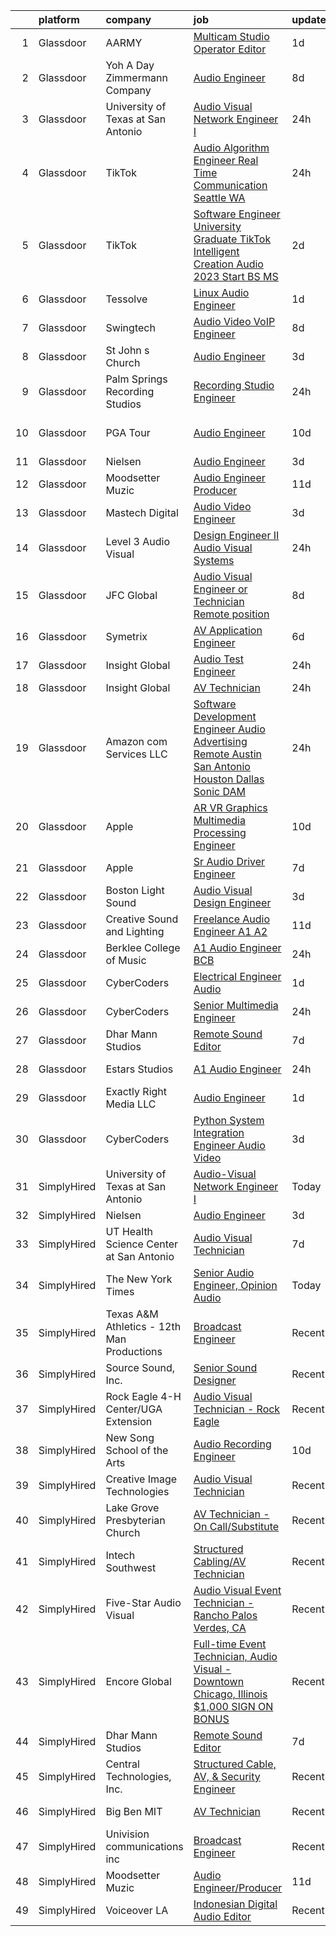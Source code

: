 

|    | platform    | company                                    | job                                                                                                                                                                                                                                                                                                                                                                                                                                                                                                                                                                                                                                                                                                                                                                                                                                                                                                                                                                                                                                                                                                                                                                                                                                                                                                                                                                                                                                                       | update_time   | location                |
|---:|:------------|:-------------------------------------------|:----------------------------------------------------------------------------------------------------------------------------------------------------------------------------------------------------------------------------------------------------------------------------------------------------------------------------------------------------------------------------------------------------------------------------------------------------------------------------------------------------------------------------------------------------------------------------------------------------------------------------------------------------------------------------------------------------------------------------------------------------------------------------------------------------------------------------------------------------------------------------------------------------------------------------------------------------------------------------------------------------------------------------------------------------------------------------------------------------------------------------------------------------------------------------------------------------------------------------------------------------------------------------------------------------------------------------------------------------------------------------------------------------------------------------------------------------------|:--------------|:------------------------|
|  1 | Glassdoor   | AARMY                                      | [Multicam Studio Operator Editor](https://www.glassdoor.com/partner/jobListing.htm?pos=110&ao=1110586&s=58&guid=00000183b1466cbf9ff79dd1c8c0ce4c&src=GD_JOB_AD&t=SR&vt=w&ea=1&cs=1_23257c00&cb=1665126526485&jobListingId=1008186375960&cpc=1CBFC3E34E2A31FF&jrtk=3-0-1geokcr71kkeo801-1geokcr7kj4rv800-461fb75e72bc2191--6NYlbfkN0DsBOlmEAMqZtav1V1WKZO3RUElpafjggtWvxyDQ3xFSmyORkCOQyPRX0vk2iBBWmqBte3sNBRZP19kaf8O1masYJUnLFehXotWzM3g7uo9sXpPf5Z2vPiAsPMFsSKGfMo3rr506atfeT8pT5KVnlqYWg_-WPTsOrH0SI0hKpk6UThnt5XAkT_IGzoJfJzFdDr1X6Yg_hJzCSURnbS_FzNYiAyM1UglMrLkpgNgvjwlTHpS8ZxfmLxHyg_Q2yU3uyEyU-CZajWizuRbLymi2AlyzQVMuKThn5gs7Ak4L_0F9xxhoBGbOrY_gpLEGGdjZykOM9cLLMm-HZsaLkamPLYFDXL2CUwr_x3yTmgzZkcmqVDZV2sNkU3r-9-VPTbhJAKOOYdacYvtEqZHCj1i3OOT1nEeF18cBQWZ0nuN_NWzPseEuUDCszlmw1_Mpa0R1pElWOX1HDaAPjWrMju1v-bvnY5c-AQpkx2vt_f4goK1xwBZ9rxzBk5HY-P9wuHLpBSyo90dMyLmcG3b8ZzKlYGN)                                                                                                                                                                                                                                                                                                                                                                                                                                                                                                                                                                | 1d            | New York, NY            |
|  2 | Glassdoor   | Yoh  A Day   Zimmermann Company            | [Audio Engineer](https://www.glassdoor.com/partner/jobListing.htm?pos=111&ao=1110586&s=58&guid=00000183b1466cbf9ff79dd1c8c0ce4c&src=GD_JOB_AD&t=SR&vt=w&ea=1&cs=1_3c05b305&cb=1665126526486&jobListingId=1008168977319&cpc=2CAED5C921A5F994&jrtk=3-0-1geokcr71kkeo801-1geokcr7kj4rv800-991c00727ab04666--6NYlbfkN0Ae6Qmv8rNb3d5rEsMPL_plhvilYeiJERi7JqghURwQ9bm7MqXbBAiykq53oyuhTftnGAEDjtrdvEKax9TaOAE1vGQZh0nFZESjP4VYG_7xSa_4rWCEzrWKocbR0_nCNRLBawiRYlgqbknJU7O6mf-aC3mcHQ-aoKhZE82IxCKpDPnzxA96Pt7p_KO_8ZadLnK2lfcda23iHT3YQeMypnpEFfiyi9lmb_n7ido2c-ADOJl8F9H75LAHURL3J_afGwnm5HpwCdrgKqlteyURvG1V78wYuiPYUqme2kxATiBgWz4WcJ-XinKZe4RzbfDpDIzSkWhF-VQ3giN4mF4t89-hZ5434aDjqT-2JfY6igTR1U0c29O0wiNBGpNaS-zrRRWfotcSpdlZg8HNhJ1gbYSf7QgEhCQ2pe8EVobxh5YSdaBVf2VYalx02dDRMdJIGzVRDwqmVXFjqO0yEi-sJok2x5VHak-JVdyH-iOoHeoZbR9CZ3zt-vHK)                                                                                                                                                                                                                                                                                                                                                                                                                                                                                                                                                                                                                 | 8d            | New York, NY            |
|  3 | Glassdoor   | University of Texas at San Antonio         | [Audio Visual Network Engineer I](https://www.glassdoor.com/partner/jobListing.htm?pos=124&ao=1136043&s=58&guid=00000183b1466cbf9ff79dd1c8c0ce4c&src=GD_JOB_AD&t=SR&vt=w&cs=1_9aa6495c&cb=1665126526487&jobListingId=1008188227188&jrtk=3-0-1geokcr71kkeo801-1geokcr7kj4rv800-1554d875a6262ffc-)                                                                                                                                                                                                                                                                                                                                                                                                                                                                                                                                                                                                                                                                                                                                                                                                                                                                                                                                                                                                                                                                                                                                                          | 24h           | San Antonio, TX         |
|  4 | Glassdoor   | TikTok                                     | [Audio Algorithm Engineer  Real Time Communication  Seattle  WA ](https://www.glassdoor.com/partner/jobListing.htm?pos=126&ao=1136043&s=58&guid=00000183b1466cbf9ff79dd1c8c0ce4c&src=GD_JOB_AD&t=SR&vt=w&cs=1_0f97cc4e&cb=1665126526487&jobListingId=1008190480480&jrtk=3-0-1geokcr71kkeo801-1geokcr7kj4rv800-2da2098a61b52854-)                                                                                                                                                                                                                                                                                                                                                                                                                                                                                                                                                                                                                                                                                                                                                                                                                                                                                                                                                                                                                                                                                                                          | 24h           | Seattle, WA             |
|  5 | Glassdoor   | TikTok                                     | [Software Engineer  University Graduate  TikTok Intelligent Creation Audio    2023 Start  BS MS ](https://www.glassdoor.com/partner/jobListing.htm?pos=120&ao=1136043&s=58&guid=00000183b1466cbf9ff79dd1c8c0ce4c&src=GD_JOB_AD&t=SR&vt=w&cs=1_946ff99c&cb=1665126526486&jobListingId=1008183407970&jrtk=3-0-1geokcr71kkeo801-1geokcr7kj4rv800-f59c0af007e926a3-)                                                                                                                                                                                                                                                                                                                                                                                                                                                                                                                                                                                                                                                                                                                                                                                                                                                                                                                                                                                                                                                                                          | 2d            | Mountain View, CA       |
|  6 | Glassdoor   | Tessolve                                   | [Linux Audio Engineer](https://www.glassdoor.com/partner/jobListing.htm?pos=127&ao=1136043&s=58&guid=00000183b1466cbf9ff79dd1c8c0ce4c&src=GD_JOB_AD&t=SR&vt=w&ea=1&cs=1_68af11b1&cb=1665126526487&jobListingId=1008185775131&jrtk=3-0-1geokcr71kkeo801-1geokcr7kj4rv800-60070f1b9f6e582d-)                                                                                                                                                                                                                                                                                                                                                                                                                                                                                                                                                                                                                                                                                                                                                                                                                                                                                                                                                                                                                                                                                                                                                                | 1d            | Sunnyvale, CA           |
|  7 | Glassdoor   | Swingtech                                  | [Audio Video VoIP Engineer](https://www.glassdoor.com/partner/jobListing.htm?pos=103&ao=1110586&s=58&guid=00000183b1466cbf9ff79dd1c8c0ce4c&src=GD_JOB_AD&t=SR&vt=w&cs=1_a0e53420&cb=1665126526484&jobListingId=1008168400054&cpc=619322B613A5457C&jrtk=3-0-1geokcr71kkeo801-1geokcr7kj4rv800-e3b7c9fa7d4441b9--6NYlbfkN0Aj5i5kLpJoGLq7fJew31zVpWUSo-bM49eqNcHkU7Il0VVV2swAUDTNd6_r5nhCGIIGiNYaiDbWVbwCImSu5s0uZfT9zXwgRdLHfbgQc8PRN64tmZvu6YjCGk6gCkMOpOpVmAU3ptR11DjJrjVrer0V2F4uman7DMsvYdnbdd8NLjyc-A433gXQxkHo2Ur09uBw87iIkD8Ao1Mm-Uw60RYdcSipfaw04kKJJfHNdiyCvd2hKR6S-lNcIpWb6R0o0gGbmQoY1P5BMOmmxOkJai0mQm4RUnM8YDQ098qzO3sqxO0ufiP_sQpjEvHWFX5iqhgMTCDO5rxoJVdlTgdLoLLpWjiV1C6n8wprIelZ3sQN8JO8PcUBnG7zkAEQ8sybaL8Kjq7M27ZPHlLQB8ipNHlxzt3FBAtxdeCNnA86k7IxxuFFSZtenAFgRTQBFa4KlWewqW3pJlf5jAh_NDsEmOH-0brCPqTcMqA%3D)                                                                                                                                                                                                                                                                                                                                                                                                                                                                                                                                                                                                                             | 8d            | Washington, DC          |
|  8 | Glassdoor   | St  John s Church                          | [Audio Engineer](https://www.glassdoor.com/partner/jobListing.htm?pos=102&ao=1110586&s=58&guid=00000183b1466cbf9ff79dd1c8c0ce4c&src=GD_JOB_AD&t=SR&vt=w&ea=1&cs=1_ed7e1a38&cb=1665126526484&jobListingId=1008181303001&cpc=1926746423AECDED&jrtk=3-0-1geokcr71kkeo801-1geokcr7kj4rv800-16c6bab9e9d08080--6NYlbfkN0BKgzQyzTF1Q9mOsR1amaS-juVGLjHt5Cdom-gEF9y-xQXLGdfif3v_znKH7gcZ9KBSpA5bCLZZT_-d5KE5afJUPlGtXakUD2ZFFVbl-aTK4MKdU7j59sd_5s7t1Mdeg2oMbAMCkFYYSjsoX0AowHTtGFoplBaT2PJigEpgcgPzGwNEHRodrFNp6Lheeu_i2FstsjsrSAfmW-fmYdxIwE4D6dhT5Nxf6os6YzzGwrudwccNtmEW47g-O4wZuwCJpFHTZRfLl81a1TfFyYPYRRqKPNnvTLt3-tf-w4r7loeH1dXqqsrYJ4Gzjpxlvmr1Ab5jEsVV50sMWhmLtddWjMOfUeLJsj_0Ypef2wwC4rYqxoGc8dzuiXKtDgeA5ShFuO0CQUAlkDOcs8SGzk5czthJa2BlkWtg8c2RoOSymmTtFB3VsDi3PgVex7bgt2MJH5j1Mgjaq8ckWhZa8MTzF4ZIzNfBZgyT_yEvP5ey7unqp5YzpY2_KINaG6eyJkuhyD4%3D)                                                                                                                                                                                                                                                                                                                                                                                                                                                                                                                                                                                                   | 3d            | Denver, CO              |
|  9 | Glassdoor   | Palm Springs Recording Studios             | [Recording Studio Engineer](https://www.glassdoor.com/partner/jobListing.htm?pos=106&ao=1110586&s=58&guid=00000183b1466cbf9ff79dd1c8c0ce4c&src=GD_JOB_AD&t=SR&vt=w&ea=1&cs=1_87f22d65&cb=1665126526485&jobListingId=1008189291456&cpc=5E31031E1AFF45A7&jrtk=3-0-1geokcr71kkeo801-1geokcr7kj4rv800-dd71ec73cd539f2a--6NYlbfkN0ATuzukLZvOA7Cxi5gGVTPK8s05ijijAIGQnHXs5Od0X7dJhkhquRt_72Gdk-6ul-5iUfwL1toi6BVn2GC0oJKyZvACafq8_vWUnCCK0dhaRrB1okxztmrqD2GvQtKV20Rhhbot858KbsugdMtaht0gaz8AQVi4ecatEnVaD4NsDGfKOaL6ZwvYb47II9M1OfLejfjQjB-3QM8doxISkNDAhEFmA0q-_6o2IPBUeKB4jHAiDaw191VP24fF7rseyMVzOBSvfhDirxfs4QtBBdi_azAWvGvPTRMpyUx2vfaA84qwD-Y-6SqHjU49QSBczEtrGZMpboh6B0IuA3LVNy0HfLkKCBbmFRs_vmN1FJkF448Q70-Rx8A6KhmJNQrlcW7_WehkOkQW4tDJfp0wE-eijeWSccQmUAdrfwn0GdUIGw4tYp8hjTUcVnVMng7nm7jhSljNpyrTlfOrvqXnPNaxJNrnw4eAidID4TKamgqmzLYcYyxK60BRoZ3RqWnIZ55X4BF_E9iP5Q%3D%3D)                                                                                                                                                                                                                                                                                                                                                                                                                                                                                                                                                                          | 24h           | Palm Springs, CA        |
| 10 | Glassdoor   | PGA Tour                                   | [Audio Engineer](https://www.glassdoor.com/partner/jobListing.htm?pos=123&ao=1136043&s=58&guid=00000183b1466cbf9ff79dd1c8c0ce4c&src=GD_JOB_AD&t=SR&vt=w&cs=1_c7ce091d&cb=1665126526487&jobListingId=1008163301195&jrtk=3-0-1geokcr71kkeo801-1geokcr7kj4rv800-52dca1eeb2ad3cf6-)                                                                                                                                                                                                                                                                                                                                                                                                                                                                                                                                                                                                                                                                                                                                                                                                                                                                                                                                                                                                                                                                                                                                                                           | 10d           | Saint Augustine, FL     |
| 11 | Glassdoor   | Nielsen                                    | [Audio Engineer](https://www.glassdoor.com/partner/jobListing.htm?pos=119&ao=1136043&s=58&guid=00000183b1466cbf9ff79dd1c8c0ce4c&src=GD_JOB_AD&t=SR&vt=w&ea=1&cs=1_5416ae06&cb=1665126526486&jobListingId=1008181738830&jrtk=3-0-1geokcr71kkeo801-1geokcr7kj4rv800-50aa08a638fcb56f-)                                                                                                                                                                                                                                                                                                                                                                                                                                                                                                                                                                                                                                                                                                                                                                                                                                                                                                                                                                                                                                                                                                                                                                      | 3d            | Oldsmar, FL             |
| 12 | Glassdoor   | Moodsetter Muzic                           | [Audio Engineer Producer](https://www.glassdoor.com/partner/jobListing.htm?pos=121&ao=1136043&s=58&guid=00000183b1466cbf9ff79dd1c8c0ce4c&src=GD_JOB_AD&t=SR&vt=w&ea=1&cs=1_f20335d6&cb=1665126526486&jobListingId=1008160579007&jrtk=3-0-1geokcr71kkeo801-1geokcr7kj4rv800-05f3d596ac7637e4-)                                                                                                                                                                                                                                                                                                                                                                                                                                                                                                                                                                                                                                                                                                                                                                                                                                                                                                                                                                                                                                                                                                                                                             | 11d           | Remote                  |
| 13 | Glassdoor   | Mastech Digital                            | [Audio Video Engineer](https://www.glassdoor.com/partner/jobListing.htm?pos=130&ao=1136043&s=58&guid=00000183b1466cbf9ff79dd1c8c0ce4c&src=GD_JOB_AD&t=SR&vt=w&ea=1&cs=1_af5ecade&cb=1665126526487&jobListingId=1008181092801&jrtk=3-0-1geokcr71kkeo801-1geokcr7kj4rv800-2dcea42a0c5421d7-)                                                                                                                                                                                                                                                                                                                                                                                                                                                                                                                                                                                                                                                                                                                                                                                                                                                                                                                                                                                                                                                                                                                                                                | 3d            | Richardson, TX          |
| 14 | Glassdoor   | Level 3 Audio Visual                       | [Design Engineer II   Audio Visual Systems](https://www.glassdoor.com/partner/jobListing.htm?pos=105&ao=1110586&s=58&guid=00000183b1466cbf9ff79dd1c8c0ce4c&src=GD_JOB_AD&t=SR&vt=w&ea=1&cs=1_dd75548d&cb=1665126526485&jobListingId=1008190150394&cpc=82ABD2B5CEB98952&jrtk=3-0-1geokcr71kkeo801-1geokcr7kj4rv800-329f212e3d19e1d6--6NYlbfkN0AW7tBwzAAiykav2DBQ48JMifWGqgFaehQWNyOlPVTGHX66J_fn4aW65I_QnMImEHneMQLVsvaXTRSRpM0BlkT-0ESmMvhyRlErHNQtS007sGaMWMi0KvNdLqDGUKiiZmikgDMqbLm20R88h7Qegmg2XhHOFRRdm-nahNaysHyW9arwzDqMPS_DsOsvZZb1WWiBzq3MPTLBkNbaebUAoJ2OlIB1dHRaWOvqnNCD8Mmin8JGUxF-q8BvNTYrNPLS2-YGXQ4oH02ifaV321qGobqMclJxx_g3beUoLVgddlulmP1mv8afZWZCykjdRGLnxhvKWyUEj3aBxrprMC_9nbfynvk0u7J8j6zDj5qh90X4JnsqcF_uHM8UU9zn2s3-izi_uvf2RIXsEmYtRSuba0lXw1WL9Q1XGK0aE5Gte3xLG2MpdszUGpgevIPtCKKTGuctH4jIUCYvbZ4nVv9Nj2_9KZEUZ7mBC6lnPt_qyd1oYJoUSqRitQD_Wl0STEH9hnACTIKXlIb22gPbXJMY5y_S)                                                                                                                                                                                                                                                                                                                                                                                                                                                                                                                                                      | 24h           | Remote                  |
| 15 | Glassdoor   | JFC Global                                 | [Audio  Visual Engineer or Technician   Remote position ](https://www.glassdoor.com/partner/jobListing.htm?pos=116&ao=1110586&s=58&guid=00000183b1466cbf9ff79dd1c8c0ce4c&src=GD_JOB_AD&t=SR&vt=w&ea=1&cs=1_779ce168&cb=1665126526486&jobListingId=1008167977519&cpc=654405A9B1E0A9F5&jrtk=3-0-1geokcr71kkeo801-1geokcr7kj4rv800-e3e3916c91ddadb4--6NYlbfkN0CTchQM2BHVwpx1ktW2NlScLUjL7QVSfIE1jdaBK1YcLNLf_8bPQDAIMDHjBf088y16vRwN2qhPwo3S04cJOsjtKBC8lu8m3rOqgbNa2m6pp-w-d7viOxf1mSO8BnrS3-PvzHC7LbQy670H1AVIyckSHUAo0zI413rI9FUJxlujZ1oQz2c-c4kHx753fyfUV_xUA5X2Ykksc1B0EizxU9Ufuvy8c1LXHNxsJjke2gD735y1FbYHgF6-fQEYRnmDOC69TPmgrO61MH7cRpzOxu_Z4MaKlmtTqKI_XiKAwsiytzuXDu2fvzMwf64liSyFCe3GnOP04FT6Ks8DSW54lAklFPxUd83tGO6HRjRnyodMdWlaMp89_kwH4pbOF63VVB8w9OEw1Eh0TwX6CgwjKJqhyE1HfBoaZbrWSkYU5aHDXRn_SF-T5dqlOa9uGGWEcNnaKJVx2wOPmryC37kvu15eK8DZ3e_Sp1_Em-0xociX4w0pe8Pxt1qupLK6MVzBi7BlHvIevNx7Znzv9nkRoK9YwhsnPxdAfpG0AHItOf54aGIKvN04ySzn)                                                                                                                                                                                                                                                                                                                                                                                                                                                                                                        | 8d            | Camp Hill, PA           |
| 16 | Glassdoor   | Symetrix                                   | [AV Application Engineer](https://www.glassdoor.com/partner/jobListing.htm?pos=108&ao=1110586&s=58&guid=00000183b1466cbf9ff79dd1c8c0ce4c&src=GD_JOB_AD&t=SR&vt=w&ea=1&cs=1_7a957a32&cb=1665126526485&jobListingId=1008174076160&cpc=280AB1FAEDD8D536&jrtk=3-0-1geokcr71kkeo801-1geokcr7kj4rv800-46f8fec5b5bb5714--6NYlbfkN0ASqvoZktVhCoBgp2HVeOkVa_VgiMkoRoJRKUttUndMd21LyXblLXKhkxYAXzGcxfDYu9BCivvzmQdcwjTNJ3CPeSGcaqj4wbEeppWfwBCRX3ju2foH7mZrWIgd37mrhFF48mlB0ejQ6iO09PoeBLvRVrVvpRIEniH9pOqNAKXZvMXiX1UgcOntEecu2ukcpp3NTJ7eTJAFF0guMDR7k-kILDIEMLamHle69JyxOg0kwtLvDZlMMEUbm852D-0hptfGFYwbfn17KkixOmux3I1iwa_HRx5peYYmL_9l_D4k5IlbrB5mf6t8Zb4V2q31Xqg2KmDm6EBZDhDWFGegZRUxF8cUTMRKDNzWT16stWxDz0BB51Ub8WA0K6mIKVIMHv-oO7FDWnX2aztd6kY1lXXNtTOchAF8MvIQIsS1mwa-soYz9oG8iK4-Ru8DKVYzv9zQqn4xJPHFXpxQbCGQ3PznkfKbnCjpdLylVLCw3z4lqDUMIO0r4lE2YBBzawvVva6Z6hM7Z6EIE1_mMWSgXW_W)                                                                                                                                                                                                                                                                                                                                                                                                                                                                                                                                                                        | 6d            | Remote                  |
| 17 | Glassdoor   | Insight Global                             | [Audio Test Engineer](https://www.glassdoor.com/partner/jobListing.htm?pos=112&ao=1110586&s=58&guid=00000183b1466cbf9ff79dd1c8c0ce4c&src=GD_JOB_AD&t=SR&vt=w&cs=1_f1ec28b1&cb=1665126526485&jobListingId=1008189837955&cpc=FA84DF7EA1EC2398&jrtk=3-0-1geokcr71kkeo801-1geokcr7kj4rv800-f37b982b0c51fd33--6NYlbfkN0BKkHZu3wF05EeDimN_p6sYpKCMArvwa95YdH7UpkaBCqc7l59Erwqcl-ZxWPl_M-kPK4Qlm3vs0mxAJvlolo0CHW-JcOT7z_LBoH1WU3MUPFtMitZLoMOyP2QdSUrZf5FITO6K30FOcu4UHVQ_yUND_vPZS6vz-z1Dgb5yOi-nV8arxOys_1UU4OTcFDUOYkTkGqrDY6TYXWoW9wdg2mCh2jQZi8fy9XfxQWwNm5Bb1cb9D_zks8CY11jM2U_p04-mLMZoKN6XVO1TTn2jgIXL2FOM52RQpxGotqdv4hyCYE4i1DsNRkWBTQrNZvjbakq1dy6CGKu5DYznAUJWiY4q0AsD_Cg7vw5TC1RFjPWusDBAnWXJlUS7B_zB0CJ3nwrMDoF8LD0J50W2WbKHsAHKUmV4d4bSK6MGfeBchKaDuO2X6vmrm33IHUUlWFzxIfHpKrL2DC0LYbYyNi4lMvofojOiWQMYz2eTSlg6U63u-FCMc9tGSbANGqUCFgJ-eBI%3D)                                                                                                                                                                                                                                                                                                                                                                                                                                                                                                                                                                                                   | 24h           | Redmond, WA             |
| 18 | Glassdoor   | Insight Global                             | [AV Technician](https://www.glassdoor.com/partner/jobListing.htm?pos=117&ao=1110586&s=58&guid=00000183b1466cbf9ff79dd1c8c0ce4c&src=GD_JOB_AD&t=SR&vt=w&ea=1&cs=1_3c0a0f00&cb=1665126526486&jobListingId=1008189074736&cpc=8795CF9063CD573D&jrtk=3-0-1geokcr71kkeo801-1geokcr7kj4rv800-e9eff5a2734514a3--6NYlbfkN0BKkHZu3wF05EeDimN_p6sYpKCMArvwa95YdH7UpkaBCobj99dZAfyuOw_pJhN_7THTGB7ItrF1ND2bNcO6Jj1GeYO1ZIGitdDN2VFeaR62DlaGQCBacdIiL8X-PPEcZGrtFooMYoJCzneS7Kde3BNE8SxvIGGkP3i-7LZaHPMpMJmUq_9cQtp1OpOar27LLpLGw1wSIKE6LFVL0A8mw_bX9OP2FWvGX-DrwWNKFsTP0KpRr99tq9Z3AbN6HluAvG2-6-xV4Jp7jI-zzvntCpomro6O_8WR1YNwZsoTW_wZHyAZzr9M9qmykVADpsGejFLzoCCuiSkQLO4OIbYEcahOZdlluIHLABGcrTGFuUcK9f3aWYMEObUHQ575BK3KwSAlGuVVky3fTDaVNICUeFsGgSsJ_rkjN9-jtjdJg8s9aB7rFwH385BUhZ-CfG-ovuPewZffdu7xbeEyJmjSb-KTbIPYlc5J34RCgquTcbAgl2Us-O6RqzFZRxIbIL0bs5jp-D66QXZmIjlsi5HsGk2-)                                                                                                                                                                                                                                                                                                                                                                                                                                                                                                                                                                                  | 24h           | Tampa, FL               |
| 19 | Glassdoor   | Amazon com Services LLC                    | [Software Development Engineer  Audio Advertising   Remote   Austin  San Antonio  Houston  Dallas  Sonic DAM](https://www.glassdoor.com/partner/jobListing.htm?pos=128&ao=1136043&s=58&guid=00000183b1466cbf9ff79dd1c8c0ce4c&src=GD_JOB_AD&t=SR&vt=w&cs=1_494360ce&cb=1665126526487&jobListingId=1008189120214&jrtk=3-0-1geokcr71kkeo801-1geokcr7kj4rv800-23688c2d6554c2d8-)                                                                                                                                                                                                                                                                                                                                                                                                                                                                                                                                                                                                                                                                                                                                                                                                                                                                                                                                                                                                                                                                              | 24h           | Austin, TX              |
| 20 | Glassdoor   | Apple                                      | [AR VR Graphics Multimedia Processing Engineer](https://www.glassdoor.com/partner/jobListing.htm?pos=107&ao=1110586&s=58&guid=00000183b1466cbf9ff79dd1c8c0ce4c&src=GD_JOB_AD&t=SR&vt=w&cs=1_6f55e3a8&cb=1665126526485&jobListingId=1008162438630&cpc=8795CF9063CD573D&jrtk=3-0-1geokcr71kkeo801-1geokcr7kj4rv800-1113a38cb86c5dd6--6NYlbfkN0BvKrLyj5gPmtZO9T8euul8TCxuuKNOtzRJOomxnwSEodTz2Bc-sPZl1dBMH13w-jOB7IB0EnvWKF-cNL0we2M-weuO9bs4TkULvf7kMBz38IqjwpdywjeeTXg0H3L4sWKOGaJoL8QXrJxtvxVpC62wT3JaA-dqFAaf7tjd0TI6xPEcxJQwfJ__jz1p6eC-ioLw8DZmrRPVhfFgDsXkHsOMvKxS7RSw5DVs2c5ukso7Ez_657DEyz0LVhLnsvNoeOqDdLrB7v_5kxansUixBDLini2Xl8zQE7FB3AFESagqQwgOGLv7wY2Bkwfeunj2qPcj_0ozASvR4ecJSloBtY63csXs0TXcLu0PteNTCbLSFagtwWwWN9ghpFexZ1h6JBjlW--MMxqarm3b1hgFDm0uO7Rc84cP6PhZ8H4_K2ubz30k5aHqWJz7CS3VUfEIlP8w9jGYS4Oj1sgKxk4nAa1efx4Ec_33DVEnffv_t_U59kYlKfDRIJqzHdWNXBBSkZl7fbPoQCc5KUs0G6udn7FemhktA-_aXKeHy-jIV3P26xtYa0KhrNPb8328NW_B6QbtlgiBMHkU8aV-FGcu_s4_MNPaZ3a-YLFXnsmO5s83sxAT3o_L1oxCLPy3c-8LT-EAQ2219zaafdBGLzcCFB0UhVUznCF4lq5cIXNnE5R30R_CS1L87ICVodJnFFJTNhGU7LKDTcMII6rFUm0pERFebL3s8nYgNv26wvezLWymfsqHYj-oSe95HsGYKiZGSMeMQ7Lb03fOlyUAuLycwtgmJ2KMcG3u2-gV4IlWFxQyD9-MwW1cNX3AWqdNagjAgnHE59g3IgS6lEr9sNchx0ulP_k_vmwX0B0EuwEOyiBL-gDtYHnkBQGY4QtqYbegvghFNaio9TjOkfn9hRTU7w6k8olyos_CwdhuTToVzUFnip7ec0uol3qK-T5GKdv--4YN4hWZEzxxbrkR953Z_9TvTBlwzEv2Bx2SPaBq-pz8GAN321xMJUOjckncYz034IlsVv2HxI_9vYRPkZUjwCoe)                       | 10d           | Seattle, WA             |
| 21 | Glassdoor   | Apple                                      | [Sr Audio Driver Engineer](https://www.glassdoor.com/partner/jobListing.htm?pos=109&ao=1110586&s=58&guid=00000183b1466cbf9ff79dd1c8c0ce4c&src=GD_JOB_AD&t=SR&vt=w&cs=1_68c12d40&cb=1665126526485&jobListingId=1008170405790&cpc=9908D8D4413DBB8A&jrtk=3-0-1geokcr71kkeo801-1geokcr7kj4rv800-7ec749d478650bf9--6NYlbfkN0BvKrLyj5gPmtZO9T8euul8TCxuuKNOtzRJOomxnwSEodTz2Bc-sPZl29JElYHfcoSOtbH33AMMtHSz4onAgBLl8w3FTy2rKoJbdkHQPqdaBY2OFPuhw3_uvM6E1Ubyu0Ai9ggM3NE4JJJ8nBcRG3uTAPYJGHa_Y6miIsNmkavL74mvBkOdI-JmIPG_to9zEnw1P6DlUQ1iuZ5FFIoQpqA53bu2OHmKq0D-sujvVXhZHchT2xax9GbVC-Ahq9kfQQ6-jO2jir61DedF7xFzKDPZm8RixfshgK8txr5sSwSAk8rIuSd-OKV-3rX4K0_6fsSsjANmP9hvNybcz5Nk1PNzucqWmphGykb9U9Pj2JAdmWRUAZumm7e-QyQjV1KmsREooAwsRZDp0im-C5uqneKgaAGzGJgxhlwfjVA3UnRXrRLinFLE1Pfz9lbriT4kV7O1AXGU0ywwqDw3JfZ2DdSRqSwmLLWpFqzlhmvNye1gN-l-mxknbl2yVN6nWKF4XZkfGi5GgPzx1_9jGolObUBdXsA8Z1UFpqjTp9pzrALTk2bKSCgbuVy7BU_k1Adgu2Tr5kFYiWE1so7b6inVI0eVfYSUDPYnhEk-Sz7rhgQRaNQo6WUivgKB_sjamOSpVPTGS-ZfHD0lHwrfBDIsLha0oeA1JUjO5bqM6oHOE3SLV1ZCSPMTy_64ZyXWIcVNE74enKRL-2mparTEttY51ncenfabz8et6vZHhxbwWJw28HwiI2mwjpVlOY9IwJLGx_WasSJbZUA3jHVw9SrGscmOof6ScmtZ4jf3IPVbrwqpsmh1SJ9cUcW7wl86fSSuhO8iTzEzCGHZAFrZ2UnIq6UVfYfWE1Fp9B-LpPp0MbgRp2pDyDBASuMWgP374mSmHYVpiPly7K-1CXy0_cJkIS4wVe_WR1Hp0C4ND4NtvLI9WKVPyiJHUgbgl9N7DxV5yDjbKIK44JZt_GU6EoeGBWtSxEokXPDhP7umNyEwiUnurpgFtzceKtQ9QlPfuMZOH39c_pWmi7UMZA%3D%3D)                                                | 7d            | Culver City, CA         |
| 22 | Glassdoor   | Boston Light   Sound                       | [Audio Visual Design Engineer](https://www.glassdoor.com/partner/jobListing.htm?pos=101&ao=1110586&s=58&guid=00000183b1466cbf9ff79dd1c8c0ce4c&src=GD_JOB_AD&t=SR&vt=w&ea=1&cs=1_19036e17&cb=1665126526484&jobListingId=1008180988865&cpc=5F0ECD92D548CC55&jrtk=3-0-1geokcr71kkeo801-1geokcr7kj4rv800-15ee994984a6cae8--6NYlbfkN0BKgzQyzTF1Q9mOsR1amaS-juVGLjHt5Cdom-gEF9y-xQXLGdfif3v_ZsQAKyJkaCnFwQYjxCDvaQSZRL9fa_se0GME94Re6UiFrtcYb-kxaem5vkW4HMESX25jJoyutJqL8ImJ7JgtKY6xKH_5hThNJOuDHXrYTknwf6d_CmDsONEF742r_dyteG-hXrpdikpsibzJL2Lp9vjoWfRh0hljoRvqyOweCxs6VUmcDfmsQZFQM75uhWN8IC0GgozuenCv2V5wqPd8jQv-QRLO-qNqd9lC7NTs3cFwUlhWcJRJA5t3U1jDpJu2HDe5TGnx0LUD4Ro_odOmRKzDUB3a8fEvNinCbTzbZ5nfWWtUTNaa0uBlAW0cFkTUeF779epoR2FVr1dUO8fqlu8vClQxSiBiYRZ2dwfd-a91-VdJZbiexnVbnLp5O77kEe8NPzgvjZoXbio0Ztt2AY68B4rOxT0TOWMYCNsOcoVCvfQOfHSUqSN80Aq5w5WpauAr3-QhkLTQRgoWgybMMlsQeVKhrdvR)                                                                                                                                                                                                                                                                                                                                                                                                                                                                                                                                                                   | 3d            | Brighton, MA            |
| 23 | Glassdoor   | Creative Sound and Lighting                | [Freelance Audio Engineer A1  A2](https://www.glassdoor.com/partner/jobListing.htm?pos=125&ao=1136043&s=58&guid=00000183b1466cbf9ff79dd1c8c0ce4c&src=GD_JOB_AD&t=SR&vt=w&ea=1&cs=1_f9fc4338&cb=1665126526487&jobListingId=1008160514473&jrtk=3-0-1geokcr71kkeo801-1geokcr7kj4rv800-17938c113211d040-)                                                                                                                                                                                                                                                                                                                                                                                                                                                                                                                                                                                                                                                                                                                                                                                                                                                                                                                                                                                                                                                                                                                                                     | 11d           | Washington, DC          |
| 24 | Glassdoor   | Berklee College of Music                   | [A1 Audio Engineer  BCB](https://www.glassdoor.com/partner/jobListing.htm?pos=122&ao=1136043&s=58&guid=00000183b1466cbf9ff79dd1c8c0ce4c&src=GD_JOB_AD&t=SR&vt=w&cs=1_fde5ff6b&cb=1665126526487&jobListingId=1008189835399&jrtk=3-0-1geokcr71kkeo801-1geokcr7kj4rv800-35b84fe5d3724727-)                                                                                                                                                                                                                                                                                                                                                                                                                                                                                                                                                                                                                                                                                                                                                                                                                                                                                                                                                                                                                                                                                                                                                                   | 24h           | Boston, MA              |
| 25 | Glassdoor   | CyberCoders                                | [Electrical Engineer   Audio](https://www.glassdoor.com/partner/jobListing.htm?pos=113&ao=1110586&s=58&guid=00000183b1466cbf9ff79dd1c8c0ce4c&src=GD_JOB_AD&t=SR&vt=w&ea=1&cs=1_a80d0c93&cb=1665126526486&jobListingId=1008187968774&cpc=6FC5BA77C9A4CD78&jrtk=3-0-1geokcr71kkeo801-1geokcr7kj4rv800-b83935b8d1df2b1a--6NYlbfkN0CpFJQzrgRR8WqXWK1qKKEqALWJw739KlKqr2H-MSI4eoBlI4EFrmor2FYZMP3muM0XWsLqOLc1LZFZ3FCMyiFT11vCJvLFE5CwL2f5K2qEJMrVyqW_VzCtdxzJfJG_8CjS9YprHI5cmJ0V0EjPrhcWf1S5BWSXgKYJ4aRD86l8juzFS4fLBZGEKEjzm8DVm4GMHN5VzDR9Xm6yMLxTbXdMoqfRTk4LrKqU2dwYaD-kpAuRE_r4I4Z7XyRMZAJbMScV6Xe4bDHWn4bEFRN6_nHltgU-xJr3DcjG0ggB-XyO16aME7EzEDTW4e_77mgjeCxJ34RhFtAWRJFVrc5UlIr2DJ1Y9ufZMSXyZaRWYa7KG765ynctRn8dumCyLpCYUGarWDEu1mJnbuAhLVX3h7vZZ7UscLcPZLUy5uWYpzPcCw7gC90CTN0sOKQ8TCyMdT7srwwA2AHkcsfUDcWdLt0aKy-ED0lCZwmWoSWWi_esKFfnrpkUwlZhfvDcRDTnK6c_YFb-tBl49M-ZWbmMHxTSbavQcs-K6dp4yrTBukr-Ib4hirxHtVwwIRWvSXBAf3MZZSnBRhje4M_a49LW0icrzvTFr217Q3GDsXrolss1vTDuNf8U-QgGk8NOX20HGnauyRzLebqi5TE0Pk6NmT7cyoD7dYZyIB3aLwpPKMzbsXvwhqOFjrjMXScXHn5AXbW-4nHuwaSnAXHAzmYBa76YJGsJoRoBv8ckbsKByjuxk-i6_2I_F3s3Z5xlE3lZ-2KxQNM5P122ZnMKnDKfWoep1s_IbHRSl9imw2509dz2ovpMxRBTT28tkGQl7r8cylAAVfYRsFEdrP_HcRUjOG-pY0rRkMN_g2QZ1cFIdapffllovOcNaIHjG69J-lMxX_zTcoYbFb_LO0AqIVewxRtc2xgDugIVw6wb5ZK50WroZPooTI66Neb-ow923t8532CPTU4rljnQM9NrNwoIAQEAgM8vnpWGriIZonf4otjRUOiP5mIhNH67W1QZt-E5wmYPog8_L78Dj_p-Opm_MoLMumafcqGCX4S3m5m3hcGWQg%3D%3D)        | 1d            | Mountlake Terrace, WA   |
| 26 | Glassdoor   | CyberCoders                                | [Senior Multimedia Engineer](https://www.glassdoor.com/partner/jobListing.htm?pos=115&ao=1110586&s=58&guid=00000183b1466cbf9ff79dd1c8c0ce4c&src=GD_JOB_AD&t=SR&vt=w&ea=1&cs=1_0308341d&cb=1665126526486&jobListingId=1008190928126&cpc=334ABAF5D42DC775&jrtk=3-0-1geokcr71kkeo801-1geokcr7kj4rv800-00359d8a08c2912c--6NYlbfkN0CpFJQzrgRR8WqXWK1qKKEqALWJw739KlKqr2H-MSI4eoBlI4EFrmor2FYZMP3muM02T08-2umJJn29TmBF-vNnqbMW78dcz8jHm7xgpYbDTKT9WK5VKd66Fp9qcoOa9YxrZPgCRuK1PZJ4ybMNHUnKE_T93RGO_CW9ci95jBt-iEHztdPcgPvHYekQ81803BoJtkVDZwIm_nhZOKfSSj54ME8DReUuNWOut61Q5QlIU78s7Ev7Z8GhmHTT8aPXtG_3LHYGX2SD5psuV9SQ4ExxXsUMHKpJIWhEpt-UbqFuP_moxVrhQtv8fIWm69jxZqYeztYPEzrSOv34fXhzAjI9yXl_VDZDbCdszZtEWwXZHvOPuAHbpx7mngXrJiAAkYffCBYmLlPOYT3gCE9e2ux6DSYrEqpRnJ7cIJqrJxsz6KQdbfO-aT_hU0Gah2lx801MY-MwPm10e5KD_Q4AU5bJ9R7hsrpJiD7meeohTlY-FUwRGCpAHkGQLuw4JDSo5C8nxsArtrZCZiDu2ByHjGU5i4cTzYRySYJ6a1IU0UCpk0GFyZpeGhv02OKUP8rJfbfSR5OVXvAHFnc9G_XHi0sVA8z-y_sDUpd1AawoSyoyIJvi2VA3okRf4gr07PY2L7Fs415ZYL-_LlgvsJS8SPPwldyXAODU7wQObEnSbIfPrCxUB4lv77jpZlG7OBR0mqiqLE3JJDO98dVeo93DNHSN1YsR8a9ArKin9K2DVVrzz291lHC4LjuLN_w_EnMg_X_58Ym_6TZ7vnMsZ32ZIN0a3yBPV-6Barnfsx4WyeiYPriJiXRYRlkRA6zxbFEzkBPz262z1E9qt2wObgMqH8sPYSLIBEMblmyv1aoFdXMS1T_vB8OQzxASjxpQ56YvDahokfkIq7oM4bgsAL_Pf-kTG1XXFn9V5NyWx-ED54lppWaN-OpOWpilTUCKGUfFRMgPeW5zhBxjWWc5eD04YgF72PSHYEOkNa411Gp-ofravBgBo-9O2ntl4W5L1JnOXQ3IjKGh-xn48zZfcFsFGmPuihCQjxyu9T2FHkqPlYQ5sw%3D%3D)         | 24h           | Redmond, WA             |
| 27 | Glassdoor   | Dhar Mann Studios                          | [Remote Sound Editor](https://www.glassdoor.com/partner/jobListing.htm?pos=118&ao=1136043&s=58&guid=00000183b1466cbf9ff79dd1c8c0ce4c&src=GD_JOB_AD&t=SR&vt=w&ea=1&cs=1_269508da&cb=1665126526486&jobListingId=1008170341955&jrtk=3-0-1geokcr71kkeo801-1geokcr7kj4rv800-dd85da4fa4d5a9a9-)                                                                                                                                                                                                                                                                                                                                                                                                                                                                                                                                                                                                                                                                                                                                                                                                                                                                                                                                                                                                                                                                                                                                                                 | 7d            | Burbank, CA             |
| 28 | Glassdoor   | Estars Studios                             | [A1 Audio Engineer](https://www.glassdoor.com/partner/jobListing.htm?pos=104&ao=1110586&s=58&guid=00000183b1466cbf9ff79dd1c8c0ce4c&src=GD_JOB_AD&t=SR&vt=w&ea=1&cs=1_27165f0c&cb=1665126526485&jobListingId=1008189500305&cpc=663B5FE45D73772E&jrtk=3-0-1geokcr71kkeo801-1geokcr7kj4rv800-47f1e6266392bf50--6NYlbfkN0A953Z9EfJZc5Z9y7Wb0NkuJO-5BBnqXCJSieP3bN3oT65o3fKeGQtM05-KpL9KG6m5orMgn1LhSyeozcesl3s4NNgCKBfKTj9n6t1ueaA3tPMMIrD3gPO2b4t2eW4HEaRTC5UnZPA_xFcxVwhQp_uyAfQGQMt7QbX1uZ1R7HUfuY8MqwOgitcWTgbNA4rISr5xJjO91RLeY76q2FIg-KA-Dz6pkpmFp1t_04cDjF6fvHI2y-2nM-YTjwY8PlZKWECYgV8g1BX5scdBA9t80DtShgXaTslgTQR3vnlMrwFXcY6rb9VK8XvGbct6F4EYFj9V1lTHuAiMRBA0_hLTrnjAMgDlLzoMHnpd6NIg5D26_Bo3o8QV3wKi0Uaiwf6MLW_1SCmgZN5rgcZ0lsyBxTnhF36a6x5AuL250VEwBlFFGWp4928NQwwVkXNiLlafFmGEehYK3B8gaK17KQuODY_8I5ObDFmCn90Q0Xug7U9O13usqoWentAYLiCRA2YUuqVp5imIh8Lp9F0_MsjSp1w4)                                                                                                                                                                                                                                                                                                                                                                                                                                                                                                                                                                              | 24h           | Minneapolis, MN         |
| 29 | Glassdoor   | Exactly Right Media LLC                    | [Audio Engineer](https://www.glassdoor.com/partner/jobListing.htm?pos=129&ao=1136043&s=58&guid=00000183b1466cbf9ff79dd1c8c0ce4c&src=GD_JOB_AD&t=SR&vt=w&ea=1&cs=1_be3ce6aa&cb=1665126526487&jobListingId=1008185807486&jrtk=3-0-1geokcr71kkeo801-1geokcr7kj4rv800-735ce6aa2f0feaee-)                                                                                                                                                                                                                                                                                                                                                                                                                                                                                                                                                                                                                                                                                                                                                                                                                                                                                                                                                                                                                                                                                                                                                                      | 1d            | Los Angeles, CA         |
| 30 | Glassdoor   | CyberCoders                                | [Python System Integration Engineer   Audio Video](https://www.glassdoor.com/partner/jobListing.htm?pos=114&ao=1110586&s=58&guid=00000183b1466cbf9ff79dd1c8c0ce4c&src=GD_JOB_AD&t=SR&vt=w&ea=1&cs=1_c505034a&cb=1665126526486&jobListingId=1008181925653&cpc=334ABAF5D42DC775&jrtk=3-0-1geokcr71kkeo801-1geokcr7kj4rv800-69352e7f85f169f3--6NYlbfkN0CpFJQzrgRR8WqXWK1qKKEqALWJw739KlKqr2H-MSI4eoBlI4EFrmor2FYZMP3muM3gkbwWu4RJpoYrZU6Xc4qymRKuVTVW3Y0RspHZmcI4xkMpXJr5qGZI681gPFRXZW2q33p50PmqjKWABBQDNRDxogv_CIdbmk7VhXdA4dqORTv5RX-K8Gi9q7lrGztwA_yB8QRNNYTqpDJtBzb2FaTGVwLGscjCX_FO5px9jF0-ydraCT8yFwHFpD8TZHFvIw4RnHBtf9SCoUwpebvnCmSos6UJggf8u_2ErKTAfffKa4tADLy_82v4sfuLT3SLRsnXieZHG_iFO2GkvHAY8mZ5hDrWsOQbOuVUGoBALFJdx_T2cpGOTFpS5Kr5fM9kum20ico3EL1LOY6bWas4F4gR6C0eIIzP9K3qg-k3SBwxYoNhgllu1rwOkYcCzuMklb9qFqLUe9wqRyUvgtRR_WxrO5cRMa0nKLsxM1hMHUGFZM4UP4g2s4ZbdqU5VT8CiJNYRsf78XxAV_MHwQkbgt4Y-yg6B7ExpOAoxMegVdTxamt04N3GsqJx9Oqh1KcKylCuN0O3tY5e26H1EkRk3XvtOmYhPfYEW83fMMTBocobmnEsy2D8lKr5rQcOZFSVQRpSIqkjSKvp4Co_H96YvyoRpUiv-SZ82ZVldAkX_vB6ZYsqU3jHah7UKGJvi0_FLFWNYs5rj-XqnxqH_zBA7ZNFh1Q1W-qwlTQVpnH9heC_XzEYitSGJTnb7dUfDvmCel30pNzsY9uH_0HTeUqxg8gtb_bp76Dt5pnrWFrm0Tn5dSfYDGMg-6cJcJOfzA1qCUJI7gBSiIiWXF1g3CVT1Rp50xwhv7dH4HfNGbIEYdxCL_vr8yh366vqxLQmu7JsYevSU4wJJ4KgR8jijP2o_uKCymOdRUuBXNtkLUOij0t_Zvw_ZzBhvl-vDfEataZ5-kQwS28PZVLBQXSYOU0BT6QWv38R_bRuNbG-OPh26fXgLkmZ4ZmT0EAavaj-tLTot1-DbUd1wqvdhKoTDCl5H0-Nh_F9YBWi7A4%3D) | 3d            | Torrance, CA            |
| 31 | SimplyHired | University of Texas at San Antonio         | [Audio-Visual Network Engineer I](https://www.simplyhired.com/job/FHLoiHMhBduV_iI2AH7_QYOFmboubmYHR0h92ZW6fcZ-fQzUuNaXxQ?q=audio+engineer)                                                                                                                                                                                                                                                                                                                                                                                                                                                                                                                                                                                                                                                                                                                                                                                                                                                                                                                                                                                                                                                                                                                                                                                                                                                                                                                | Today         | San Antonio, TX         |
| 32 | SimplyHired | Nielsen                                    | [Audio Engineer](https://www.simplyhired.com/job/-00u3ELGudkmCdZfdt287NGot1BjzLGDZc1j4PLvM1fIhkXuRrMX3w?q=audio+engineer)                                                                                                                                                                                                                                                                                                                                                                                                                                                                                                                                                                                                                                                                                                                                                                                                                                                                                                                                                                                                                                                                                                                                                                                                                                                                                                                                 | 3d            | Oldsmar, FL             |
| 33 | SimplyHired | UT Health Science Center at San Antonio    | [Audio Visual Technician](https://www.simplyhired.com/job/v9-blhtHAhbzWBcQoVUSUDcAHgI8rnhfqwz4mfWBS8hgGgFPSEzJzQ?q=audio+engineer)                                                                                                                                                                                                                                                                                                                                                                                                                                                                                                                                                                                                                                                                                                                                                                                                                                                                                                                                                                                                                                                                                                                                                                                                                                                                                                                        | 7d            | San Antonio, TX         |
| 34 | SimplyHired | The New York Times                         | [Senior Audio Engineer, Opinion Audio](https://www.simplyhired.com/job/HuXSoAZObHcFI8PcQ7zL_2CBX1evq-g_zdwCH26S1kbXueXAv0qd8Q?q=audio+engineer)                                                                                                                                                                                                                                                                                                                                                                                                                                                                                                                                                                                                                                                                                                                                                                                                                                                                                                                                                                                                                                                                                                                                                                                                                                                                                                           | Today         | New York, NY            |
| 35 | SimplyHired | Texas A&M Athletics - 12th Man Productions | [Broadcast Engineer](https://www.simplyhired.com/job/FvqtjkPQOHFz7okHbknjuZGriHK1tUpOYJrYq7y5M_E_VlNyFcveLg?q=audio+engineer)                                                                                                                                                                                                                                                                                                                                                                                                                                                                                                                                                                                                                                                                                                                                                                                                                                                                                                                                                                                                                                                                                                                                                                                                                                                                                                                             | Recently      | College Station, TX     |
| 36 | SimplyHired | Source Sound, Inc.                         | [Senior Sound Designer](https://www.simplyhired.com/job/mw3datBFZnSnzm3SFniNFlYC60OHbjYX1kgvM61bk-lO-0QBaaabnQ?q=audio+engineer)                                                                                                                                                                                                                                                                                                                                                                                                                                                                                                                                                                                                                                                                                                                                                                                                                                                                                                                                                                                                                                                                                                                                                                                                                                                                                                                          | Recently      | Remote                  |
| 37 | SimplyHired | Rock Eagle 4-H Center/UGA Extension        | [Audio Visual Technician - Rock Eagle](https://www.simplyhired.com/job/lAxfZA-YcHYB64HVkcqoWdMBmTcG_cetoAWK5jrTXgvLeL6SS40nzQ?q=audio+engineer)                                                                                                                                                                                                                                                                                                                                                                                                                                                                                                                                                                                                                                                                                                                                                                                                                                                                                                                                                                                                                                                                                                                                                                                                                                                                                                           | Recently      | Eatonton, GA            |
| 38 | SimplyHired | New Song School of the Arts                | [Audio Recording Engineer](https://www.simplyhired.com/job/1uBfKJzVCedGYOUAM-bcApRm6lf_Qf671FysGFrBn-VZaxoYXBPzhA?q=audio+engineer)                                                                                                                                                                                                                                                                                                                                                                                                                                                                                                                                                                                                                                                                                                                                                                                                                                                                                                                                                                                                                                                                                                                                                                                                                                                                                                                       | 10d           | Argyle, TX              |
| 39 | SimplyHired | Creative Image Technologies                | [Audio Visual Technician](https://www.simplyhired.com/job/atreEkq0g7SkSRHLP5XSG8qcgYXzGfzZejT-kHOzp7aTP1_r2wNX0Q?q=audio+engineer)                                                                                                                                                                                                                                                                                                                                                                                                                                                                                                                                                                                                                                                                                                                                                                                                                                                                                                                                                                                                                                                                                                                                                                                                                                                                                                                        | Recently      | Shelbyville, KY         |
| 40 | SimplyHired | Lake Grove Presbyterian Church             | [AV Technician - On Call/Substitute](https://www.simplyhired.com/job/tb9Lp_96v5nuqnhe0ZYtbeKN6hRlb-jVRHz1dLdsFAKeVM_Axvfv9Q?q=audio+engineer)                                                                                                                                                                                                                                                                                                                                                                                                                                                                                                                                                                                                                                                                                                                                                                                                                                                                                                                                                                                                                                                                                                                                                                                                                                                                                                             | Recently      | Lake Oswego, OR         |
| 41 | SimplyHired | Intech Southwest                           | [Structured Cabling/AV Technician](https://www.simplyhired.com/job/1MgfbvOo4QtGznd5pFwjpkmTgtCTle2TzEtHVQi_wPhnrmoC4-Ro0A?q=audio+engineer)                                                                                                                                                                                                                                                                                                                                                                                                                                                                                                                                                                                                                                                                                                                                                                                                                                                                                                                                                                                                                                                                                                                                                                                                                                                                                                               | Recently      | San Antonio, TX         |
| 42 | SimplyHired | Five-Star Audio Visual                     | [Audio Visual Event Technician - Rancho Palos Verdes, CA](https://www.simplyhired.com/job/ihrXJp1GKinvlfxPxJTv00YmW74XdAocCB6ei3GCBk4sUDkSVRck-w?q=audio+engineer)                                                                                                                                                                                                                                                                                                                                                                                                                                                                                                                                                                                                                                                                                                                                                                                                                                                                                                                                                                                                                                                                                                                                                                                                                                                                                        | Recently      | Rancho Palos Verdes, CA |
| 43 | SimplyHired | Encore Global                              | [Full-time Event Technician, Audio Visual - Downtown Chicago, Illinois $1,000 SIGN ON BONUS](https://www.simplyhired.com/job/S9MMHs-i8ugxk_a8BE7Fp6xysJaZjyFKL9OXgga6XlNBbpW2WyB-QA?q=audio+engineer)                                                                                                                                                                                                                                                                                                                                                                                                                                                                                                                                                                                                                                                                                                                                                                                                                                                                                                                                                                                                                                                                                                                                                                                                                                                     | Recently      | Chicago, IL             |
| 44 | SimplyHired | Dhar Mann Studios                          | [Remote Sound Editor](https://www.simplyhired.com/job/ouhfnYFoKHIK3cd-iR_GRdlWEr66OnwcrhJQBJGvnbnqvFL5obzpug?q=audio+engineer)                                                                                                                                                                                                                                                                                                                                                                                                                                                                                                                                                                                                                                                                                                                                                                                                                                                                                                                                                                                                                                                                                                                                                                                                                                                                                                                            | 7d            | Burbank, CA             |
| 45 | SimplyHired | Central Technologies, Inc.                 | [Structured Cable, AV, & Security Engineer](https://www.simplyhired.com/job/VkRJMsUqurY97yLgpxjAahiOCiQG5hFyHQV8RmpFCS4QAsW2MmksbQ?q=audio+engineer)                                                                                                                                                                                                                                                                                                                                                                                                                                                                                                                                                                                                                                                                                                                                                                                                                                                                                                                                                                                                                                                                                                                                                                                                                                                                                                      | Recently      | Johnson City, TN        |
| 46 | SimplyHired | Big Ben MIT                                | [AV Technician](https://www.simplyhired.com/job/msJpVU14UzdG8_8p7zFHjSaD_Y_BWVj3UKtmXbzxyBU38NEFApfong?q=audio+engineer)                                                                                                                                                                                                                                                                                                                                                                                                                                                                                                                                                                                                                                                                                                                                                                                                                                                                                                                                                                                                                                                                                                                                                                                                                                                                                                                                  | Recently      | San Antonio, TX         |
| 47 | SimplyHired | Univision communications inc               | [Broadcast Engineer](https://www.simplyhired.com/job/cWNBC5PJiXSFlBz3IYnL2M_by2__aWq7d2jx6fF0MXKUrHMl8gEVcg?q=audio+engineer)                                                                                                                                                                                                                                                                                                                                                                                                                                                                                                                                                                                                                                                                                                                                                                                                                                                                                                                                                                                                                                                                                                                                                                                                                                                                                                                             | Recently      | San Antonio, TX         |
| 48 | SimplyHired | Moodsetter Muzic                           | [Audio Engineer/Producer](https://www.simplyhired.com/job/7tQhsIEMtNoGahZlnGhfH-h4DyxhrW0RLdaFnuGI3t5G0PQDtPhx0w?q=audio+engineer)                                                                                                                                                                                                                                                                                                                                                                                                                                                                                                                                                                                                                                                                                                                                                                                                                                                                                                                                                                                                                                                                                                                                                                                                                                                                                                                        | 11d           | Remote                  |
| 49 | SimplyHired | Voiceover LA                               | [Indonesian Digital Audio Editor](https://www.simplyhired.com/job/uJXk1pR7ezhlWEN2TdwxixEcbUwdSx8_Xohbelm60BCyAl1datSwYA?q=audio+engineer)                                                                                                                                                                                                                                                                                                                                                                                                                                                                                                                                                                                                                                                                                                                                                                                                                                                                                                                                                                                                                                                                                                                                                                                                                                                                                                                | Recently      | Remote                  |